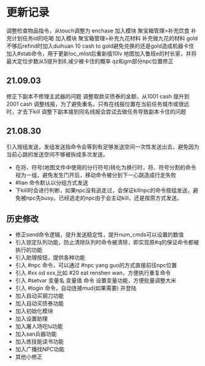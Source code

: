 # 更新记录

调整检查物品指令，从touch调整为 enchase
加入模块 聚宝箱管理>补充饮食 补充计划任务id的吃喝
加入模块 聚宝箱管理>补充九花材料 补充做九花的材料
gold不够后refind时加入duihuan 10 cash to gold避免兑换的还是gold造成机器卡住
加入#stab命令，用于更新loc_mlist后重新插10lv
地图加入鲁班e的村长家，并将最大定位步数从5提升到8,减少被卡住的概率
qz和gm部分npc位置修正

## 21.09.03
修正下副本不修理主武器的问题
调整取款买债券的金额，从1001 cash 提升到2001 cash
调整线报，为了避免重名，只有在线报位置在当前任务城市或很远时，才去下kill
调整下副本接到同名线报会尝试去做任务导致副本卡住的问题
## 21.08.30

引入按组发送，发组发送指命令会等到有足够发送空间一次性发送出去，避免因为当前心跳的发送空间不够被拆成多次发送。

* 在将、符号(地图文件中使用的分行符号)转化为换行时，将、符号分割的命令视为一组，避免发生门开后，移动命令被分到下一心跳造成行走失败
* #lian 命令默认以分组方式发送
* 下kill时会进行判断，如果npc没有逃走过，会保证killnpc的命令按组发送，避免被npc先busy。已经逃走的npc由于会主动kill，还是按原方式发送。

## 历史修改

* 修正send命令逻辑，提升发送稳定性，提升num_cmds可以设置的数值
* 引入锁定队列功能，防止清除队列时命令被清除，即实现原#q的保证命令都被执行的功能
* 引入助理按钮，提供各种功能
* 引入 #npc 命令，可以通过 #npc yang guo的方式直接前往npc位置
* 引入 #xx od xxx,比如 #20 eat renshen wan，方便执行重复命令
* 引入 #setvar 变量名 变量值 命令 设置变量功能，方便批量调整大米
* 引入 #login 命令，自动连接mud(如果需要) 并登陆
* 加入自动买钢刀功能
* 加入自动买债券功能
* 加入初始化模块
* 加入设置助理
* 加入屠人场吃lu功能
* 加入san兵器功能
* 加入练技能读书功能
* 加入广播找NPC功能
* 其他小修正
